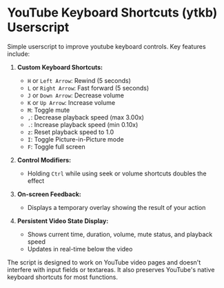# YouTube Keyboard Shortcuts (ytkb) Userscript

Simple userscript to improve youtube keyboard controls. Key features include:

1. **Custom Keyboard Shortcuts:**

   - `H` or `Left Arrow`: Rewind (5 seconds)
   - `L` or `Right Arrow`: Fast forward (5 seconds)
   - `J` or `Down Arrow`: Decrease volume
   - `K` or `Up Arrow`: Increase volume
   - `M`: Toggle mute
   - `,`: Decrease playback speed (max 3.00x)
   - `.`: Increase playback speed (min 0.10x)
   - `z`: Reset playback speed to 1.0
   - `I`: Toggle Picture-in-Picture mode
   - `F`: Toggle full screen

2. **Control Modifiers:**

   - Holding `Ctrl` while using seek or volume shortcuts doubles the effect

3. **On-screen Feedback:**

   - Displays a temporary overlay showing the result of your action

4. **Persistent Video State Display:**
   - Shows current time, duration, volume, mute status, and playback speed
   - Updates in real-time below the video

The script is designed to work on YouTube video pages and doesn't interfere with input fields or textareas. It also preserves YouTube's native keyboard shortcuts for most functions.
